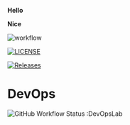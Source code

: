 **Hello**

__Nice__

![workflow](https://github.com/ThuTaMinnLu40794374/DevOpsLab/actions/workflows/main.yml/badge.svg)

[![LICENSE](https://img.shields.io/github/license/ThuTaMinnLu40794374/DevOpsLab.svg?style=flat-square)](https://github.com/ThuTaMinnLu40794374/DevOpsLab/blob/master/LICENSE)

[![Releases](https://img.shields.io/github/release/ThuTaMinnLu40794374/DevOpsLab/all.svg?style=flat-square)](https://github.com/ThuTaMinnLu40794374/DevOpsLab/releases)

# DevOps
![GitHub Workflow Status :DevOpsLab](https://img.shields.io/github/workflow/status/ThuTaMinnLu40794374/DevOpsLab/main/DevOpsLab?style=flat-square)